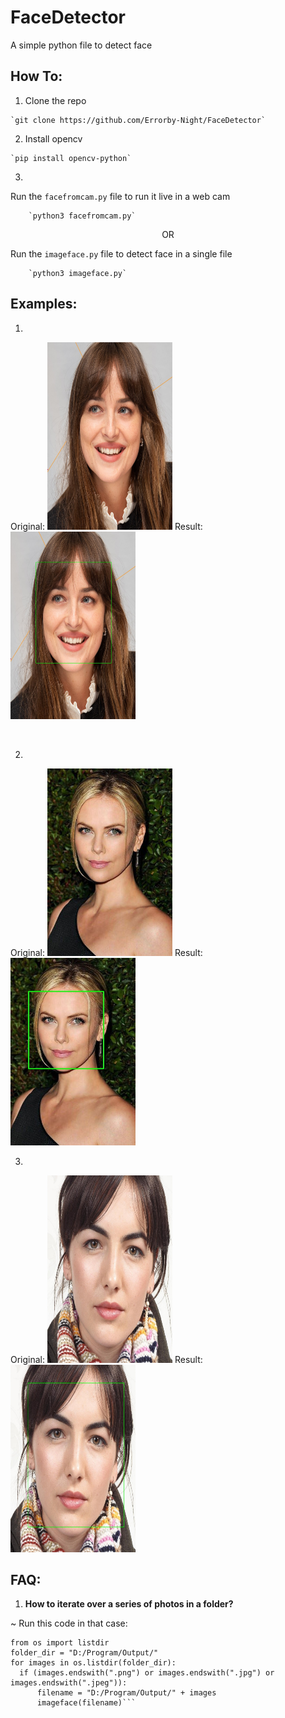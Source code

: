 # FaceDetector
A simple python file to detect face

## How To:
  1. Clone the repo
  
    `git clone https://github.com/Errorby-Night/FaceDetector`
  
  2. Install opencv
  
    `pip install opencv-python`
  
  3. 
  Run the `facefromcam.py` file to run it live in a web cam
      
        `python3 facefromcam.py`
        
        
  <p align="center"> OR </p>
  
  Run the `imageface.py` file to detect face in a single file
  
        `python3 imageface.py`
 ## Examples: 
 
 1. 
 Original:
 <img src="src/oval (134).jpg" width="200" height="300">
 Result:
 <img src="Output/oval (134).jpg" width="200" height="300">
 
 <br>
 
 2. 
 Original:
 <img src="src/oval (95).jpg" width="200" height="300">
 Result:
 <img src="Output/oval (95).jpg" width="200" height="300">
 
 3.
 Original:
 <img src="src/oval (126).jpg" width="200" height="300">
 Result:
 <img src="Output/oval (126).jpg" width="200" height="300">
 
 
 ## FAQ:
 
 1. **How to iterate over a series of photos in a folder?**
 
  ~ Run this code in that case:
  
  ```import os
from os import listdir
folder_dir = "D:/Program/Output/"
for images in os.listdir(folder_dir):
    if (images.endswith(".png") or images.endswith(".jpg") or images.endswith(".jpeg")):
        filename = "D:/Program/Output/" + images
        imageface(filename)```
